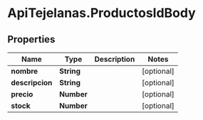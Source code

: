 # ApiTejelanas.ProductosIdBody

## Properties
Name | Type | Description | Notes
------------ | ------------- | ------------- | -------------
**nombre** | **String** |  | [optional] 
**descripcion** | **String** |  | [optional] 
**precio** | **Number** |  | [optional] 
**stock** | **Number** |  | [optional] 
